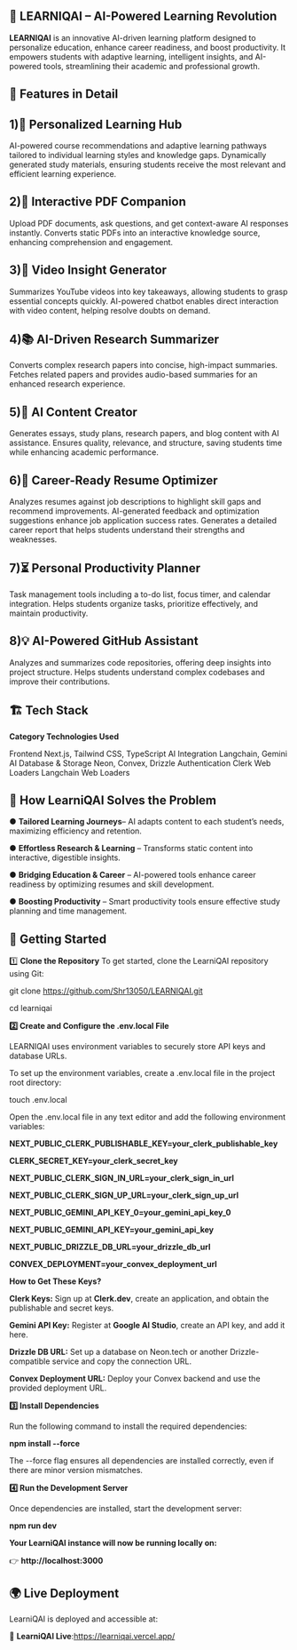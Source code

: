 
## 🚀 LEARNIQAI – AI-Powered Learning Revolution
**LEARNIQAI** is an innovative AI-driven learning platform designed to personalize education, enhance career readiness, and boost productivity. It empowers students with adaptive learning, intelligent insights, and AI-powered tools, streamlining their academic and professional growth.

## 🌟 Features in Detail

## 1)🎯 Personalized Learning Hub

AI-powered course recommendations and adaptive learning pathways tailored to individual learning styles and knowledge gaps.
Dynamically generated study materials, ensuring students receive the most relevant and efficient learning experience.

## 2)📄 Interactive PDF Companion

Upload PDF documents, ask questions, and get context-aware AI responses instantly.
Converts static PDFs into an interactive knowledge source, enhancing comprehension and engagement.

## 3)🎥 Video Insight Generator

Summarizes YouTube videos into key takeaways, allowing students to grasp essential concepts quickly.
AI-powered chatbot enables direct interaction with video content, helping resolve doubts on demand.

## 4)📚 AI-Driven Research Summarizer

Converts complex research papers into concise, high-impact summaries.
Fetches related papers and provides audio-based summaries for an enhanced research experience.

## 5)📝 AI Content Creator

Generates essays, study plans, research papers, and blog content with AI assistance.
Ensures quality, relevance, and structure, saving students time while enhancing academic performance.

## 6)🎯 Career-Ready Resume Optimizer

Analyzes resumes against job descriptions to highlight skill gaps and recommend improvements.
AI-generated feedback and optimization suggestions enhance job application success rates.
Generates a detailed career report that helps students understand their strengths and weaknesses.

## 7)⏳ Personal Productivity Planner

Task management tools including a to-do list, focus timer, and calendar integration.
Helps students organize tasks, prioritize effectively, and maintain productivity.

## 8)💡 AI-Powered GitHub Assistant

Analyzes and summarizes code repositories, offering deep insights into project structure.
Helps students understand complex codebases and improve their contributions.



## 🏗️ Tech Stack
**Category	                Technologies Used**

Frontend	                Next.js, Tailwind CSS, TypeScript
AI Integration	          Langchain, Gemini AI
Database & Storage       	Neon, Convex, Drizzle
Authentication          	Clerk
Web Loaders	              Langchain Web Loaders


## 🎯 How LearniQAI Solves the Problem

● **Tailored Learning Journeys**– AI adapts content to each student’s needs, maximizing efficiency and retention.

● **Effortless Research & Learning** – Transforms static content into interactive, digestible insights.

● **Bridging Education & Career** – AI-powered tools enhance career readiness by optimizing resumes and skill development.

● **Boosting Productivity** – Smart productivity tools ensure effective study planning and time management.


## 🚀 Getting Started

1️⃣ **Clone the Repository**
To get started, clone the LearniQAI repository using Git:



git clone https://github.com/Shr13050/LEARNIQAI.git

cd learniqai


**2️⃣ Create and Configure the .env.local File**

LEARNIQAI uses environment variables to securely store API keys and database URLs.

To set up the environment variables, create a .env.local file in the project root directory:


touch .env.local

Open the .env.local file in any text editor and add the following environment variables:


**NEXT_PUBLIC_CLERK_PUBLISHABLE_KEY=your_clerk_publishable_key**

**CLERK_SECRET_KEY=your_clerk_secret_key**

**NEXT_PUBLIC_CLERK_SIGN_IN_URL=your_clerk_sign_in_url**

**NEXT_PUBLIC_CLERK_SIGN_UP_URL=your_clerk_sign_up_url**

**NEXT_PUBLIC_GEMINI_API_KEY_0=your_gemini_api_key_0**

**NEXT_PUBLIC_GEMINI_API_KEY=your_gemini_api_key**

**NEXT_PUBLIC_DRIZZLE_DB_URL=your_drizzle_db_url**

**CONVEX_DEPLOYMENT=your_convex_deployment_url**


**How to Get These Keys?**

**Clerk Keys:** Sign up at **Clerk.dev**, create an application, and obtain the publishable and secret keys.

**Gemini API Key:** Register at **Google AI Studio**, create an API key, and add it here.

**Drizzle DB URL:** Set up a database on Neon.tech or another Drizzle-compatible service and copy the connection URL.

**Convex Deployment URL:** Deploy your Convex backend and use the provided deployment URL.

**3️⃣ Install Dependencies**

Run the following command to install the required dependencies:


**npm install --force**

The --force flag ensures all dependencies are installed correctly, even if there are minor version mismatches.

**4️⃣ Run the Development Server**

Once dependencies are installed, start the development server:


**npm run dev**

**Your LearniQAI instance will now be running locally on:**

👉 **http://localhost:3000**

 ## 🌍 Live Deployment

LearniQAI is deployed and accessible at:

🔗 **LearniQAI Live**:https://learniqai.vercel.app/

